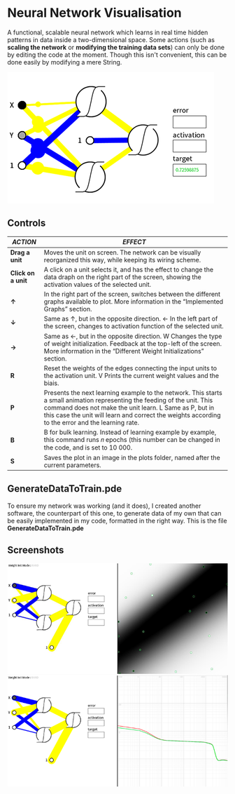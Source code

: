 # Neural Network Visualisation
A functional, scalable neural network which learns in real time hidden patterns in data inside a two-dimensional space.
Some actions (such as **scaling the network** or **modifying the training data sets**) can only be done by editing the code at the moment. Though this isn't convenient, this can be done easily by modifying a mere String.

![preview](https://github.com/SimonTalaga/Neural-Network-Visualisation/blob/master/screenshots/preview.png)

## Controls 

***ACTION*** | ***EFFECT***
------------ | -------------
**Drag a unit** | Moves the unit on screen. The network can be visually reorganized this way, while keeping its wiring scheme.
**Click on a unit** | A click on a unit selects it, and has the effect to change the data draph on the right part of the screen, showing the activation values of the selected unit. 
**↑**| In the right part of the screen, switches between the different graphs available to plot. More information in the “Implemented Graphs” section.
**↓** | Same as ↑, but in the opposite direction. ← In the left part of the screen, changes to activation function of the selected unit.
**→**| Same as ←, but in the opposite direction. W Changes the type of weight initialization. Feedback at the top-left of the screen. More information in the “Different Weight Initializations” section.
**R**| Reset the weights of the edges connecting the input units to the activation unit. V Prints the current weight values and the biais.
**P** | Presents the next learning example to the network. This starts a small animation representing the feeding of the unit. This command does not make the unit learn. L Same as P, but in this case the unit will learn and correct the weights according to the error and the learning rate.
**B** | B for bulk learning. Instead of learning example by example, this command runs 𝑛 epochs (this number can be changed in the code, and is set to 10 000.
**S** | Saves the plot in an image in the plots folder, named after the current parameters.

## GenerateDataToTrain.pde

To ensure my network was working (and it does), I created another software, the counterpart of this one, to generate data of my own that can be easily implemented in my code, formatted in the right way. This is the file **GenerateDataToTrain.pde**

## Screenshots

![1](https://github.com/SimonTalaga/Neural-Network-Visualisation/blob/master/screenshots/ex1.png)
![2](https://github.com/SimonTalaga/Neural-Network-Visualisation/blob/master/screenshots/ex1curve.png)
